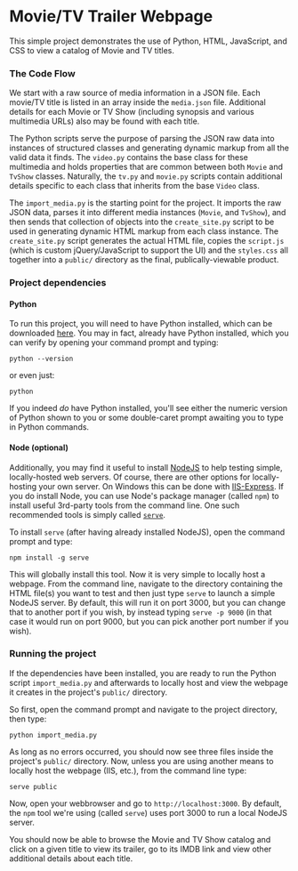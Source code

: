 # Movie/TV Trailer Webpage
This simple project demonstrates the use of Python, HTML, JavaScript, and CSS to
view a catalog of Movie and TV titles. 

### The Code Flow
We start with a raw source of media information in a JSON file. Each movie/TV
title is listed in an array inside the `media.json` file. Additional details
for each Movie or TV Show (including synopsis and various multimedia URLs) also
may be found with each title. 

The Python scripts serve the purpose of parsing the JSON raw data into instances
of structured classes and generating dynamic markup from all the valid data it
finds. The `video.py` contains the base class for these multimedia and holds
properties that are common between both `Movie` and `TvShow` classes. Naturally,
the `tv.py` and `movie.py` scripts contain additional details specific to each
class that inherits from the base `Video` class.

The `import_media.py` is the starting point for the project. It imports the
raw JSON data, parses it into different media instances (`Movie`, and `TvShow`),
and then sends that collection of objects into the `create_site.py` script to
be used in generating dynamic HTML markup from each class instance. The
`create_site.py` script generates the actual HTML file, copies the `script.js`
(which is custom jQuery/JavaScript to support the UI) and the `styles.css` all
together into a `public/` directory as the final, publically-viewable product.

### Project dependencies

#### Python
To run this project, you will need to have Python installed, which can be
downloaded [here](https://www.python.org/downloads/). You may in fact,
already have Python installed, which you can verify by opening your command
prompt and typing:

```
python --version
```

or even just:

```
python
```

If you indeed _do_ have Python installed, you'll see either the numeric version
of Python shown to you or some double-caret prompt awaiting you to type in
Python commands.

#### Node (optional)
Additionally, you may find it useful to install [NodeJS](https://nodejs.org/)
to help testing simple, locally-hosted web servers. Of course, there are other
options for locally-hosting your own server. On Windows this can be done with
[IIS-Express](http://www.iis.net/learn/extensions/introduction-to-iis-express).
If you do install Node, you can use Node's package manager (called `npm`) to
install useful 3rd-party tools from the command line. One such recommended tools
is simply called [`serve`](https://www.npmjs.com/package/serve).

To install `serve` (after having already installed NodeJS), open the command
prompt and type:

```
npm install -g serve
```

This will globally install this tool. Now it is very simple to locally host a
webpage. From the command line, navigate to the directory containing the HTML
file(s) you want to test and then just type `serve` to launch a simple NodeJS
server. By default, this will run it on port 3000, but you can change that to
another port if you wish, by instead typing `serve -p 9000` (in that case it
would run on port 9000, but you can pick another port number if you wish).

### Running the project
If the dependencies have been installed, you are ready to run the Python script
`import_media.py` and afterwards to locally host and view the webpage it creates
in the project's `public/` directory.

So first, open the command prompt and navigate to the project directory, then
type:

```
python import_media.py
```

As long as no errors occurred, you should now see three files inside the
project's `public/` directory. Now, unless you are using another means to
locally host the webpage (IIS, etc.), from the command line type:

```
serve public
```

Now, open your webbrowser and go to `http://localhost:3000`. By default, the
`npm` tool we're using (called `serve`) uses port 3000 to run a local NodeJS
server.

You should now be able to browse the Movie and TV Show catalog and click on a
given title to view its trailer, go to its IMDB link and view other additional
details about each title.